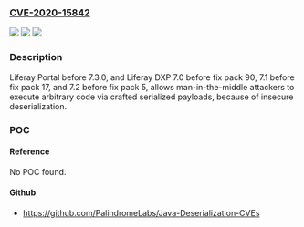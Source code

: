 ### [CVE-2020-15842](https://cve.mitre.org/cgi-bin/cvename.cgi?name=CVE-2020-15842)
![](https://img.shields.io/static/v1?label=Product&message=n%2Fa&color=blue)
![](https://img.shields.io/static/v1?label=Version&message=n%2Fa&color=blue)
![](https://img.shields.io/static/v1?label=Vulnerability&message=n%2Fa&color=brighgreen)

### Description

Liferay Portal before 7.3.0, and Liferay DXP 7.0 before fix pack 90, 7.1 before fix pack 17, and 7.2 before fix pack 5, allows man-in-the-middle attackers to execute arbitrary code via crafted serialized payloads, because of insecure deserialization.

### POC

#### Reference
No POC found.

#### Github
- https://github.com/PalindromeLabs/Java-Deserialization-CVEs

